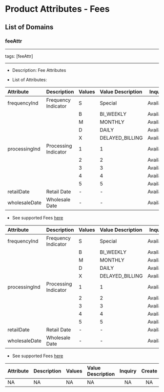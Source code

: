 # Product Attributes - Fees

## List of Domains

### feeAttr

---

tags: [feeAttr]

---

* Description: Fee Attributes

* List of Attributes:

<!-- type: tab 
titles: UMM, North, GMA 
-->

| Attribute                    | Description                                       | Values        | Value Description                                         | Inquiry  | Create   | Update   |  Delete  |
|:-----------------------------|:--------------------------------------------------|:--------------|:----------------------------------------------------------|:--------:|:--------:|:--------:|:--------:|
| frequencyInd                 | Frequency Indicator                               | S             |  Special                                                  |Available | Optional | Allowed  |    NA    |
|                              |                                                   | B             |  BI_WEEKLY                                                |Available | Optional | Allowed  |    NA    |
|                              |                                                   | M             |  MONTHLY                                                  |Available | Optional | Allowed  |    NA    |
|                              |                                                   | D             |  DAILY                                                    |Available | Optional | Allowed  |    NA    |
|                              |                                                   | X             |   DELAYED_BILLING                                         |Available | Optional | Allowed  |    NA    |
| processingInd                | Processing Indicator                              | 1             |  1                                                        |Available | Optional | Allowed  |    NA    |
|                              |                                                   | 2             |  2                                                        |Available | Optional | Allowed  |    NA    |
|                              |                                                   | 3             |  3                                                        |Available | Optional | Allowed  |    NA    |
|                              |                                                   | 4             |  4                                                        |Available | Optional | Allowed  |    NA    |
|                              |                                                   | 5             |  5                                                        |Available | Optional | Allowed  |    NA    |
| retailDate                   | Retail Date                                       | -             |  -                                                        |Available | Optional | Allowed  |    NA    |
| wholesaleDate                | Wholesale Date                                    | -             |  -                                                        |Available | Optional | Allowed  |    NA    |

* See supported Fees [here](?path=docs/specification/products_fees.md)

<!-- type: tab -->

| Attribute                    | Description                                       | Values        | Value Description                                         | Inquiry  | Create   | Update   |  Delete  |
|:-----------------------------|:--------------------------------------------------|:--------------|:----------------------------------------------------------|:--------:|:--------:|:--------:|:--------:|
| frequencyInd                 | Frequency Indicator                               | S             |  Special                                                  |Available | Optional | Allowed  |    NA    |
|                              |                                                   | B             |  BI_WEEKLY                                                |Available | Optional | Allowed  |    NA    |
|                              |                                                   | M             |  MONTHLY                                                  |Available | Optional | Allowed  |    NA    |
|                              |                                                   | D             |  DAILY                                                    |Available | Optional | Allowed  |    NA    |
|                              |                                                   | X             |   DELAYED_BILLING                                         |Available | Optional | Allowed  |    NA    |
| processingInd                | Processing Indicator                              | 1             |  1                                                        |Available | Optional | Allowed  |    NA    |
|                              |                                                   | 2             |  2                                                        |Available | Optional | Allowed  |    NA    |
|                              |                                                   | 3             |  3                                                        |Available | Optional | Allowed  |    NA    |
|                              |                                                   | 4             |  4                                                        |Available | Optional | Allowed  |    NA    |
|                              |                                                   | 5             |  5                                                        |Available | Optional | Allowed  |    NA    |
| retailDate                   | Retail Date                                       | -             |  -                                                        |Available | Optional | Allowed  |    NA    |
| wholesaleDate                | Wholesale Date                                    | -             |  -                                                        |Available | Optional | Allowed  |    NA    |

* See supported Fees [here](?path=docs/specification/products_fees.md)


<!-- type: tab -->

| Attribute | Description | Values | Value Description | Inquiry  | Create | Update |  Delete  |
|:---------|:------------|:--------------|:------------|:--------:|:------:|:------:|:--------:|
| NA | NA  | NA | NA |  NA  |  NA  |  NA  | NA |

<!-- type: tab-end -->

